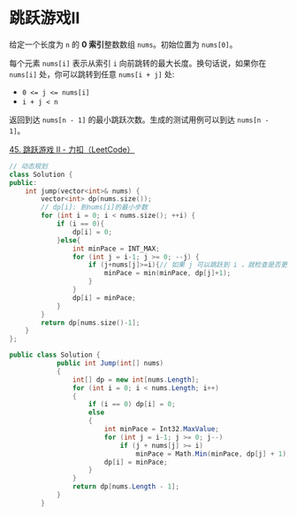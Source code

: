 # 跳跃游戏II

给定一个长度为 `n` 的 **0 索引**整数数组 `nums`。初始位置为 `nums[0]`。

每个元素 `nums[i]` 表示从索引 `i` 向前跳转的最大长度。换句话说，如果你在 `nums[i]` 处，你可以跳转到任意 `nums[i + j]` 处:

- `0 <= j <= nums[i]` 
- `i + j < n`

返回到达 `nums[n - 1]` 的最小跳跃次数。生成的测试用例可以到达 `nums[n - 1]`。

[45. 跳跃游戏 II - 力扣（LeetCode）](https://leetcode.cn/problems/jump-game-ii/description/)

```c++
// 动态规划
class Solution {
public:
    int jump(vector<int>& nums) {
        vector<int> dp(nums.size());
        // dp[i]: 到nums[i]的最小步数
        for (int i = 0; i < nums.size(); ++i) {
            if (i == 0){
                dp[i] = 0;
            }else{
                int minPace = INT_MAX;
                for (int j = i-1; j >= 0; --j) {
                    if (j+nums[j]>=i){// 如果 j 可以跳跃到 i ，就检查是否更新最小步数
                        minPace = min(minPace, dp[j]+1);
                    }
                }
                dp[i] = minPace;
            }
        }
        return dp[nums.size()-1];
    }
};
```

```c#
public class Solution {
            public int Jump(int[] nums)
            {
                int[] dp = new int[nums.Length];
                for (int i = 0; i < nums.Length; i++)
                {
                    if (i == 0) dp[i] = 0;
                    else
                    {
                        int minPace = Int32.MaxValue;
                        for (int j = i-1; j >= 0; j--)
                            if (j + nums[j] >= i)
                                minPace = Math.Min(minPace, dp[j] + 1);
                        dp[i] = minPace;
                    }
                }
                return dp[nums.Length - 1];
            }
        }
```

